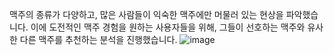  맥주의 종류가 다양하고, 많은 사람들이 익숙한 맥주에만 머물러 있는 현상을 파악했습니다.
 이에 도전적인 맥주 경험을 원하는 사용자들을 위해, 그들이 선호하는 맥주와 유사한 다른 맥주를 추천하는 분석을 진행했습니다. 
 ![image](https://github.com/minhyeokseo/beer_project/assets/122510115/7fbebbba-cdc2-425e-8a72-2d1d035a4245)
